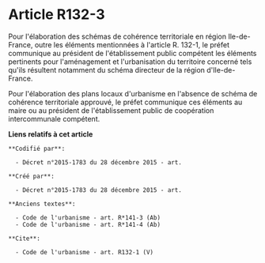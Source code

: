 # Article R132-3

Pour l'élaboration des schémas de cohérence territoriale en région Ile-de-France, outre les éléments mentionnées à l'article
R. 132-1, le préfet communique au président de l'établissement public compétent les éléments pertinents pour l'aménagement et
l'urbanisation du territoire concerné tels qu'ils résultent notamment du schéma directeur de la région d'Ile-de-France. 

Pour l'élaboration des plans locaux d'urbanisme en l'absence de schéma de cohérence territoriale approuvé, le préfet
communique ces éléments au maire ou au président de l'établissement public de coopération intercommunale compétent.

**Liens relatifs à cet article**

	**Codifié par**:

	  - Décret n°2015-1783 du 28 décembre 2015 - art.

	**Créé par**:

	  - Décret n°2015-1783 du 28 décembre 2015 - art.

	**Anciens textes**:

	  - Code de l'urbanisme - art. R*141-3 (Ab)
	  - Code de l'urbanisme - art. R*141-4 (Ab)

	**Cite**:

	  - Code de l'urbanisme - art. R132-1 (V)
